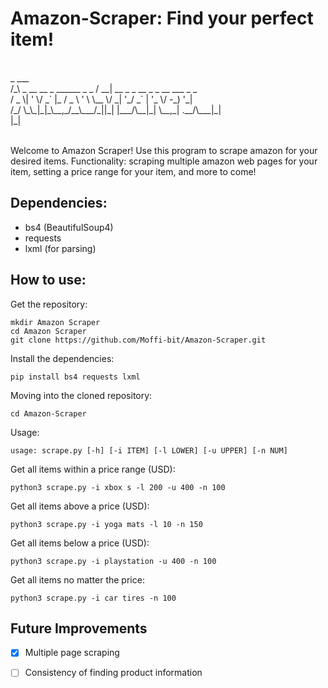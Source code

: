 # Amazon-Scraper: Find your perfect item!

<br>
    _                            ___<br>                 
   /_\  _ __  __ _ ______ _ _   / __| __ _ _ __ _ _ __  ___ _ _<br>
  / _ \| '  \/ _` |_ / _ \ ' \  \__ \/ _| '_/ _` | '_ \/ -_) '_|<br>
 /_/ \_\_|_|_\__,_/__\___/_||_| |___/\__|_| \__,_| .__/\___|_|<br>
                                                 |_|<br>
<br>
                                                 
Welcome to Amazon Scraper! Use this program to scrape amazon for your desired items. Functionality: scraping multiple amazon web pages for your item, setting a price range for your item, and more to come!

## Dependencies:

* bs4 (BeautifulSoup4)
* requests
* lxml (for parsing)

## How to use:

Get the repository: 

```
mkdir Amazon Scraper
cd Amazon Scraper
git clone https://github.com/Moffi-bit/Amazon-Scraper.git
```

Install the dependencies:

```
pip install bs4 requests lxml
```

Moving into the cloned repository:

```
cd Amazon-Scraper
```

Usage: 

```
usage: scrape.py [-h] [-i ITEM] [-l LOWER] [-u UPPER] [-n NUM]
```

Get all items within a price range (USD):

```
python3 scrape.py -i xbox s -l 200 -u 400 -n 100
```

Get all items above a price (USD):

```
python3 scrape.py -i yoga mats -l 10 -n 150
```

Get all items below a price (USD):

```
python3 scrape.py -i playstation -u 400 -n 100
```

Get all items no matter the price:

```
python3 scrape.py -i car tires -n 100
```

## Future Improvements

* [x] Multiple page scraping
* [ ] Consistency of finding product information
 

